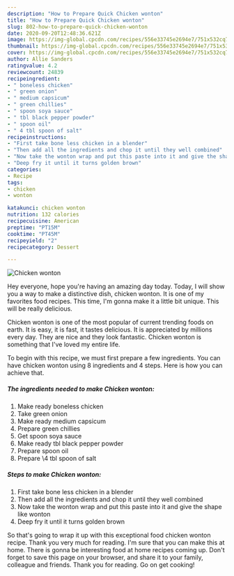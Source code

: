 ```yaml
---
description: "How to Prepare Quick Chicken wonton"
title: "How to Prepare Quick Chicken wonton"
slug: 802-how-to-prepare-quick-chicken-wonton
date: 2020-09-20T12:48:36.621Z
image: https://img-global.cpcdn.com/recipes/556e33745e2694e7/751x532cq70/chicken-wonton-recipe-main-photo.jpg
thumbnail: https://img-global.cpcdn.com/recipes/556e33745e2694e7/751x532cq70/chicken-wonton-recipe-main-photo.jpg
cover: https://img-global.cpcdn.com/recipes/556e33745e2694e7/751x532cq70/chicken-wonton-recipe-main-photo.jpg
author: Allie Sanders
ratingvalue: 4.2
reviewcount: 24839
recipeingredient:
- " boneless chicken"
- " green onion"
- " medium capsicum"
- " green chillies"
- " spoon soya sauce"
- " tbl black pepper powder"
- " spoon oil"
- " 4 tbl spoon of salt"
recipeinstructions:
- "First take bone less chicken in a blender"
- "Then add all the ingredients and chop it until they well combined"
- "Now take the wonton wrap and put this paste into it and give the shape like wonton"
- "Deep fry it until it turns golden brown"
categories:
- Recipe
tags:
- chicken
- wonton

katakunci: chicken wonton 
nutrition: 132 calories
recipecuisine: American
preptime: "PT15M"
cooktime: "PT45M"
recipeyield: "2"
recipecategory: Dessert

---
```



![Chicken wonton](https://img-global.cpcdn.com/recipes/556e33745e2694e7/751x532cq70/chicken-wonton-recipe-main-photo.jpg)

Hey everyone, hope you're having an amazing day today. Today, I will show you a way to make a distinctive dish, chicken wonton. It is one of my favorites food recipes. This time, I'm gonna make it a little bit unique. This will be really delicious.

Chicken wonton is one of the most popular of current trending foods on earth. It is easy, it is fast, it tastes delicious. It is appreciated by millions every day. They are nice and they look fantastic. Chicken wonton is something that I've loved my entire life.




To begin with this recipe, we must first prepare a few ingredients. You can have chicken wonton using 8 ingredients and 4 steps. Here is how you can achieve that.

<!--inarticleads1-->

##### The ingredients needed to make Chicken wonton:

1. Make ready  boneless chicken
1. Take  green onion
1. Make ready  medium capsicum
1. Prepare  green chillies
1. Get  spoon soya sauce
1. Make ready  tbl black pepper powder
1. Prepare  spoon oil
1. Prepare  \4 tbl spoon of salt




<!--inarticleads2-->

##### Steps to make Chicken wonton:

1. First take bone less chicken in a blender
1. Then add all the ingredients and chop it until they well combined
1. Now take the wonton wrap and put this paste into it and give the shape like wonton
1. Deep fry it until it turns golden brown




So that's going to wrap it up with this exceptional food chicken wonton recipe. Thank you very much for reading. I'm sure that you can make this at home. There is gonna be interesting food at home recipes coming up. Don't forget to save this page on your browser, and share it to your family, colleague and friends. Thank you for reading. Go on get cooking!
